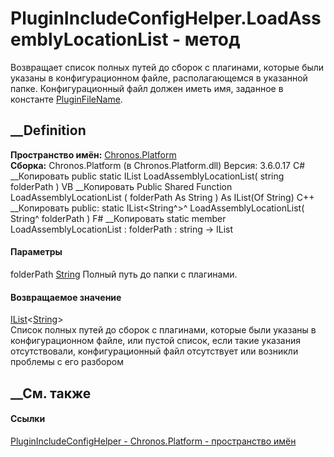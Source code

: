 # PluginIncludeConfigHelper.LoadAssemblyLocationList - метод
Возвращает список полных путей до сборок с плагинами, которые были указаны в
конфигурационном файле, располагающемся в указанной папке.
Конфигурационный файл должен иметь имя, заданное в константе
[PluginFileName](F_Chronos_Platform_PluginIncludeConfigHelper_PluginFileName.htm).
##  __Definition
 **Пространство имён:** [Chronos.Platform](N_Chronos_Platform.htm)  
 **Сборка:** Chronos.Platform (в Chronos.Platform.dll) Версия: 3.6.0.17
C# __Копировать
     public static IList<string> LoadAssemblyLocationList(
    	string folderPath
    )
VB __Копировать
     Public Shared Function LoadAssemblyLocationList ( 
    	folderPath As String
    ) As IList(Of String)
C++ __Копировать
     public:
    static IList<String^>^ LoadAssemblyLocationList(
    	String^ folderPath
    )
F# __Копировать
     static member LoadAssemblyLocationList : 
            folderPath : string -> IList<string> 
#### Параметры
folderPath [String](https://learn.microsoft.com/dotnet/api/system.string)
    Полный путь до папки с плагинами.
#### Возвращаемое значение
[IList](https://learn.microsoft.com/dotnet/api/system.collections.generic.ilist-1)<[String](https://learn.microsoft.com/dotnet/api/system.string)>  
Список полных путей до сборок с плагинами, которые были указаны в
конфигурационном файле, или пустой список, если такие указания отсутствовали,
конфигурационный файл отсутствует или возникли проблемы с его разбором
##  __См. также
#### Ссылки
[PluginIncludeConfigHelper -
](T_Chronos_Platform_PluginIncludeConfigHelper.htm)
[Chronos.Platform - пространство имён](N_Chronos_Platform.htm)

